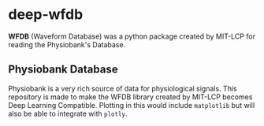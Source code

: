 # deep-wfdb

**WFDB** (Waveform Database) was a python package created by MIT-LCP for reading the Physiobank's Database. 

## Physiobank Database 

Physiobank is a very rich source of data for physiological signals. 
This repository is made to make the WFDB library created by MIT-LCP becomes Deep Learning Compatible. 
Plotting in this would include `matplotlib` but will also be able to integrate with `plotly`.